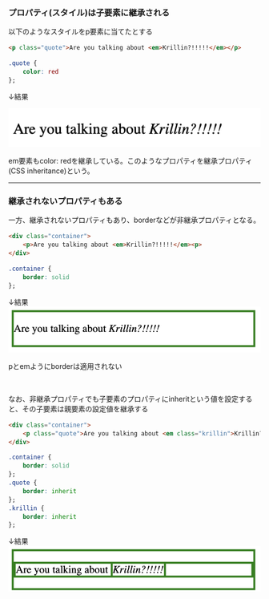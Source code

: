 ### プロパティ(スタイル)は子要素に継承される

以下のようなスタイルをp要素に当てたとする
```html
<p class="quote">Are you talking about <em>Krillin?!!!!!</em></p>
```
```css
.quote {
    color: red
};
```
↓結果

<img src="./img/property-inheritance1.png" />

em要素もcolor: redを継承している。このようなプロパティを継承プロパティ(CSS inheritance)という。

---

### 継承されないプロパティもある

一方、継承されないプロパティもあり、borderなどが非継承プロパティとなる。
```html
<div class="container">
    <p>Are you talking about <em>Krillin?!!!!!</em><p>
</div>
```
```css
.container {
    border: solid
};
```
↓結果
<img src="./img/property-inheritance2.png" />

pとemようにborderは適用されない

<br>

なお、非継承プロパティでも子要素のプロパティにinheritという値を設定すると、その子要素は親要素の設定値を継承する
```html
<div class="container">
    <p class="quote">Are you talking about <em class="krillin">Krillin?!!!!!</em><p>
</div>
```
```css
.container {
    border: solid
};
.quote {
    border: inherit
};
.krillin {
    border: inherit
};
```
↓結果
<img src="./img/property-inheritance3.png" />